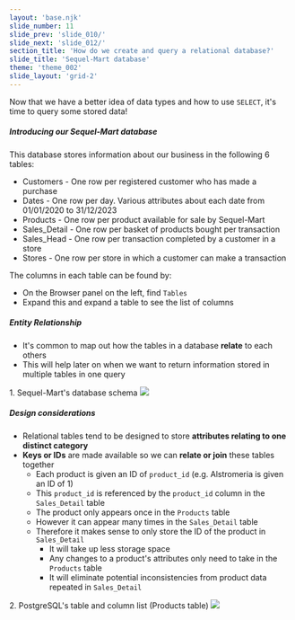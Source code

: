```yaml
---
layout: 'base.njk'
slide_number: 11
slide_prev: 'slide_010/'
slide_next: 'slide_012/'
section_title: 'How do we create and query a relational database?'
slide_title: 'Sequel-Mart database'
theme: 'theme_002'
slide_layout: 'grid-2'
---
```


<section class="slide__text">

Now that we have a better idea of data types and how to use `SELECT`, it's time to query some stored data!

##### Introducing our Sequel-Mart database
This database stores information about our business in the following 6 tables:
- Customers - <span>One row per registered customer who has made a purchase</span>
- Dates - <span>One row per day. Various attributes about each date from 01/01/2020 to 31/12/2023 </span>
- Products - <span>One row per product available for sale by Sequel-Mart</span>
- Sales_Detail - <span>One row per basket of products bought per transaction</span>
- Sales_Head - <span>One row per transaction completed by a customer in a store</span>
- Stores - <span>One row per store in which a customer can make a transaction</span>

The columns in each table can be found by:
  - On the Browser panel on the left, find `Tables`
  - Expand this and expand a table to see the list of columns

##### Entity Relationship
- It's common to map out how the tables in a database **relate** to each others
- This will help later on when we want to return information stored in multiple tables in one query

<caption>1. Sequel-Mart's database schema</caption>
<img src="{{ '../../images/002_Sequel_Mart_Schema.png' | url }}" />

##### Design considerations
- Relational tables tend to be designed to store **attributes relating to one distinct category**
- **Keys or IDs** are made available so we can **relate or join** these tables together
  - Each product is given an ID of `product_id` (e.g. Alstromeria is given an ID of 1)
  - This `product_id` is referenced by the `product_id` column in the `Sales_Detail` table
  - The product only appears once in the `Products` table
  - However it can appear many times in the `Sales_Detail` table
  - Therefore it makes sense to only store the ID of the product in `Sales_Detail`
    - It will take up less storage space
    - Any changes to a product's attributes only need to take in the `Products` table
    - It will eliminate potential inconsistencies from product data repeated in `Sales_Detail`

</section>


<section class="slide__images">
<caption>2. PostgreSQL's table and column list (Products table)</caption>
<img src="{{ '../../images/002_DESIGN_Table_List.png' | url }}" />

</section>
